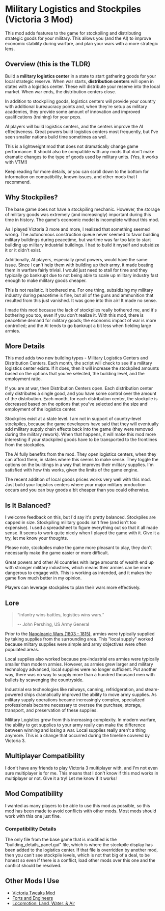 # Military Logistics and Stockpiles (Victoria 3 Mod)

This mod adds features to the game for stockpiling and distributing strategic goods for your military. This allows you (and the AI) to improve economic stability during warfare, and plan your wars with a more strategic lens.

## Overview (this is the TLDR)

Build a **military logistics center** in a state to start gathering goods for your local strategic reserve. When war starts, **distribution centers** will open in states with a logistics center. These will distribute your reserve into the local market. When war ends, the distribution centers close.

In addition to stockpiling goods, logistics centers will provide your country with additional bureaucracy points and, when they're setup as military academies, they provide some amount of innovation and improved qualifications (training) for your pops.

AI players will build logistics centers, and the centers improve the AI effectiveness. Great powers build logistics centers most frequently, but I've seen smaller nations build time sometimes as well.

This is a lightweight mod that does not dramatically change game performance. It should also be compatible with any mods that don't make dramatic changes to the type of goods used by military units. (Yes, it works with VTM!)

Keep reading for more details, or you can scroll down to the bottom for information on compatibility, known issues, and other mods that I recommend.

## Why Stockpiles?

The base game does not have a stockpiling mechanic. However, the storage of military goods was extremely (and increasingly) important during this time in history. The game's economic model is incomplete without this mod.

As I played Victoria 3 more and more, I realized that something seemed wrong. The autonomous construction queue never seemed to favor building military buildings during peacetime, but wartime was far too late to start building up military industrial buildings. I had to build it myself and subsidize it or it didn't exist.

Additionally, AI players, especially great powers, would have the same issue. Since I can't help them with building up their army, it made beating them in warfare fairly trivial. I would just need to stall for time and they typically go bankrupt due to not being able to scale up military industry fast enough to make military goods cheaper.

This is not realistic. It bothered me. For one thing, subsidizing my military industry during peacetime is fine, but all of the guns and ammunition that resulted from this just vanished. It was gone into thin air! It made no sense.

I made this mod because the lack of stockpiles really bothered me, and it's bothering you too, even if you don't realize it. With this mod, there is peacetime demand for military goods; the economic impact of war is more controlled; and the AI tends to go bankrupt a bit less when fielding large armies.

## More Details

This mod adds two new building types - Military Logistics Centers and Distribution Centers. Each month, the script will check to see if a military logistics center exists. If it does, then it will increase the stockpiled amounts based on the options that you've selected, the building level, and the employment ratio.

If you are at war, then Distribution Centers open. Each distribution center only distributes a single good, and you have some control over the amount of the distribution. Each month, for each distribution center, the stockpile is decreased based on the options that you've selected and the size and employment of the logistics center.

Stockpiles exist at a state level. I am not in support of country-level stockpiles, because the game developers have said that they will eventually add military supply chain effects back into the game (they were removed during the military rework). When that happens, it will make this mod more interesting if your stockpiled goods have to be transported to the frontlines from the stockpiles.

The AI fully benefits from the mod. They open logistics centers, when they can afford them, in states where this seems to make sense. They toggle the options on the buildings in a way that improves their military supplies. I'm satisfied with how this works, given the limits of the game engine.

The recent addition of local goods prices works very well with this mod. Just build your logistics centers where your major military production occurs and you can buy goods a bit cheaper than you could otherwise.

## Is It Balanced?

I welcome feedback on this, but I'd say it's pretty balanced. Stockpiles are capped in size. Stockpiling military goods isn't free (and isn't too expensive). I used a spreadsheet to figure everything out so that it all made sense. It seems to work quite nicely when I played the game with it. Give it a try, let me know your thoughts.

Please note, stockpiles make the game more pleasant to play, they don't necessarily make the game easier or more difficult. 

Great powers and other AI countries with large amounts of wealth end up with stronger military industries, which means their armies can be more dangerous to engage with. This is working as intended, and it makes the game flow much better in my opinion.

Players can leverage stockpiles to plan their wars more effectively. 

## Lore

> “Infantry wins battles, logistics wins wars.”
>
> -- John Pershing, US Army General

Prior to the [Napoleanic Wars (1803 - 1815)](https://en.wikipedia.org/wiki/Napoleonic_Wars), armies were typically supplied by taking supplies from the surrounding area. This "local supply" worked because miltary supplies were simple and army objectives were often populated areas.

Local supplies also worked because pre-industrial era armies were typically smaller than modern armies. However, as armies grew larger and military technology advanced, local supplies were no longer sufficient. Put another way, there was no way to supply more than a hundred thousand men with bullets by scavenging the countryside.

Industrial era technologies like railways, canning, refridgeration, and steam-powered ships dramatically improved the ability to move army supplies. As military supply operations became increasingly complex, specialized professionals became necessary to oversee the purchase, storage, transport, and preservation of these supplies.

Military Logistics grew from this increasing complexity. In modern warfare, the ability to get supplies to your army really can make the difference between winning and losing a war. Local supplies really aren't a thing anymore. This is a change that occurred during the timeline covered by Victoria 3.

## Multiplayer Compatibility

I don't have any friends to play Victoria 3 multiplayer with, and I'm not even sure multiplayer is for me. This means that I don't know if this mod works in multiplayer or not. Give it a try! Let me know if it works!

## Mod Compatibility

I wanted as many players to be able to use this mod as possible, so this mod has been made to avoid conflicts with other mods. Most mods should work with this one just fine. 

### Compatibility Details

The only file from the base game that is modified is the "building_details_panel.gui" file, which is where the stockpile display has been added to the logistics center. If that file is overridden by another mod, then you can't see stockpile levels, which is not that big of a deal, to be honest so even if there is a conflict, load other mods over this one and the conflict should be resolved.

## Other Mods I Use

* [Victoria Tweaks Mod](https://steamcommunity.com/sharedfiles/filedetails/?id=2935989855)
* [Forts and Engineers](https://steamcommunity.com/sharedfiles/filedetails/?id=3005432154)
* [Locomotion: Land, Water, & Air](https://steamcommunity.com/sharedfiles/filedetails/?id=3032533792)